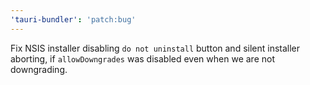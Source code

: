 ```yaml
---
'tauri-bundler': 'patch:bug'
---
```


Fix NSIS installer disabling `do not uninstall` button and silent installer aborting, if `allowDowngrades` was disabled even when we are not downgrading.
